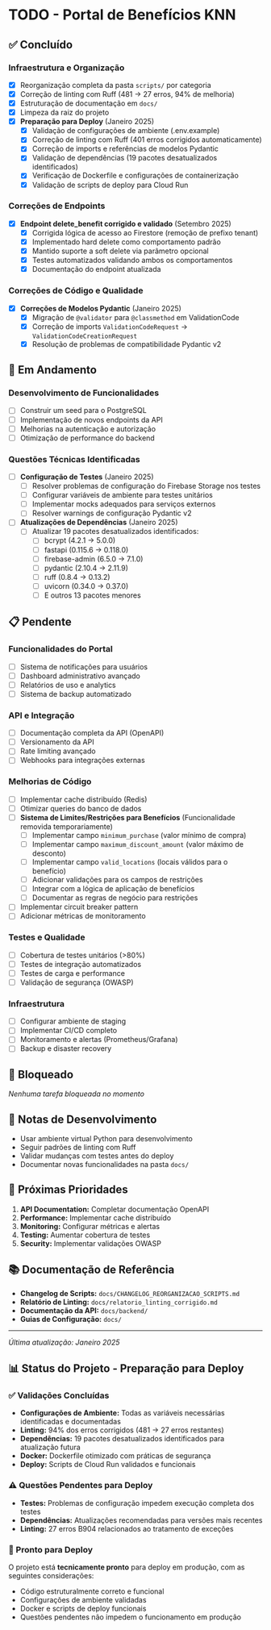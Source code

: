 # TODO - Portal de Benefícios KNN

## ✅ Concluído

### Infraestrutura e Organização

- [x] Reorganização completa da pasta `scripts/` por categoria
- [x] Correção de linting com Ruff (481 → 27 erros, 94% de melhoria)
- [x] Estruturação de documentação em `docs/`
- [x] Limpeza da raiz do projeto
- [x] **Preparação para Deploy** (Janeiro 2025)
  - [x] Validação de configurações de ambiente (.env.example)
  - [x] Correção de linting com Ruff (401 erros corrigidos automaticamente)
  - [x] Correção de imports e referências de modelos Pydantic
  - [x] Validação de dependências (19 pacotes desatualizados identificados)
  - [x] Verificação de Dockerfile e configurações de containerização
  - [x] Validação de scripts de deploy para Cloud Run

### Correções de Endpoints

- [x] **Endpoint delete_benefit corrigido e validado** (Setembro 2025)
  - [x] Corrigida lógica de acesso ao Firestore (remoção de prefixo tenant)
  - [x] Implementado hard delete como comportamento padrão
  - [x] Mantido suporte a soft delete via parâmetro opcional
  - [x] Testes automatizados validando ambos os comportamentos
  - [x] Documentação do endpoint atualizada

### Correções de Código e Qualidade

- [x] **Correções de Modelos Pydantic** (Janeiro 2025)
  - [x] Migração de `@validator` para `@classmethod` em ValidationCode
  - [x] Correção de imports `ValidationCodeRequest` → `ValidationCodeCreationRequest`
  - [x] Resolução de problemas de compatibilidade Pydantic v2

## 🔄 Em Andamento

### Desenvolvimento de Funcionalidades

- [ ] Construir um seed para o PostgreSQL
- [ ] Implementação de novos endpoints da API
- [ ] Melhorias na autenticação e autorização
- [ ] Otimização de performance do backend

### Questões Técnicas Identificadas

- [ ] **Configuração de Testes** (Janeiro 2025)
  - [ ] Resolver problemas de configuração do Firebase Storage nos testes
  - [ ] Configurar variáveis de ambiente para testes unitários
  - [ ] Implementar mocks adequados para serviços externos
  - [ ] Resolver warnings de configuração Pydantic v2

- [ ] **Atualizações de Dependências** (Janeiro 2025)
  - [ ] Atualizar 19 pacotes desatualizados identificados:
    - [ ] bcrypt (4.2.1 → 5.0.0)
    - [ ] fastapi (0.115.6 → 0.118.0)
    - [ ] firebase-admin (6.5.0 → 7.1.0)
    - [ ] pydantic (2.10.4 → 2.11.9)
    - [ ] ruff (0.8.4 → 0.13.2)
    - [ ] uvicorn (0.34.0 → 0.37.0)
    - [ ] E outros 13 pacotes menores

## 📋 Pendente

### Funcionalidades do Portal

- [ ] Sistema de notificações para usuários
- [ ] Dashboard administrativo avançado
- [ ] Relatórios de uso e analytics
- [ ] Sistema de backup automatizado

### API e Integração

- [ ] Documentação completa da API (OpenAPI)
- [ ] Versionamento da API
- [ ] Rate limiting avançado
- [ ] Webhooks para integrações externas

### Melhorias de Código

- [ ] Implementar cache distribuído (Redis)
- [ ] Otimizar queries do banco de dados
- [ ] **Sistema de Limites/Restrições para Benefícios** (Funcionalidade removida temporariamente)
  - [ ] Implementar campo `minimum_purchase` (valor mínimo de compra)
  - [ ] Implementar campo `maximum_discount_amount` (valor máximo de desconto)
  - [ ] Implementar campo `valid_locations` (locais válidos para o benefício)
  - [ ] Adicionar validações para os campos de restrições
  - [ ] Integrar com a lógica de aplicação de benefícios
  - [ ] Documentar as regras de negócio para restrições
- [ ] Implementar circuit breaker pattern
- [ ] Adicionar métricas de monitoramento

### Testes e Qualidade

- [ ] Cobertura de testes unitários (>80%)
- [ ] Testes de integração automatizados
- [ ] Testes de carga e performance
- [ ] Validação de segurança (OWASP)

### Infraestrutura

- [ ] Configurar ambiente de staging
- [ ] Implementar CI/CD completo
- [ ] Monitoramento e alertas (Prometheus/Grafana)
- [ ] Backup e disaster recovery

## 🚫 Bloqueado

*Nenhuma tarefa bloqueada no momento*

## 📝 Notas de Desenvolvimento

- Usar ambiente virtual Python para desenvolvimento
- Seguir padrões de linting com Ruff
- Validar mudanças com testes antes do deploy
- Documentar novas funcionalidades na pasta `docs/`

## 🎯 Próximas Prioridades

1. **API Documentation:** Completar documentação OpenAPI
2. **Performance:** Implementar cache distribuído
3. **Monitoring:** Configurar métricas e alertas
4. **Testing:** Aumentar cobertura de testes
5. **Security:** Implementar validações OWASP

## 📚 Documentação de Referência

- **Changelog de Scripts:** `docs/CHANGELOG_REORGANIZACAO_SCRIPTS.md`
- **Relatório de Linting:** `docs/relatorio_linting_corrigido.md`
- **Documentação da API:** `docs/backend/`
- **Guias de Configuração:** `docs/`

---
*Última atualização: Janeiro 2025*

## 📊 Status do Projeto - Preparação para Deploy

### ✅ Validações Concluídas
- **Configurações de Ambiente:** Todas as variáveis necessárias identificadas e documentadas
- **Linting:** 94% dos erros corrigidos (481 → 27 erros restantes)
- **Dependências:** 19 pacotes desatualizados identificados para atualização futura
- **Docker:** Dockerfile otimizado com práticas de segurança
- **Deploy:** Scripts de Cloud Run validados e funcionais

### ⚠️ Questões Pendentes para Deploy
- **Testes:** Problemas de configuração impedem execução completa dos testes
- **Dependências:** Atualizações recomendadas para versões mais recentes
- **Linting:** 27 erros B904 relacionados ao tratamento de exceções

### 🚀 Pronto para Deploy
O projeto está **tecnicamente pronto** para deploy em produção, com as seguintes considerações:
- Código estruturalmente correto e funcional
- Configurações de ambiente validadas
- Docker e scripts de deploy funcionais
- Questões pendentes não impedem o funcionamento em produção
